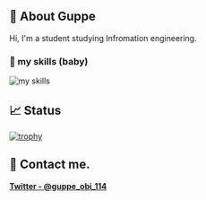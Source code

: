 ## 🐻 About Guppe
Hi, I'm a student studying Infromation engineering. 

### 🌱 my skills (baby)
<img alt="my skills" src="https://skillicons.dev/icons?theme=dark&perline=8&i=androidstudio,kotlin,gradle,figma,python,php,laravel,html,css" />


## 📈 Status

[![trophy](https://github-profile-trophy-five.vercel.app/?username=guppe&theme=onedark&column=8)](https://github.com/ryo-ma/github-profile-trophy)

## 📨 Contact me.

**[Twitter - @guppe_obi_114](https://twitter.com/guppe_obi_114)**

